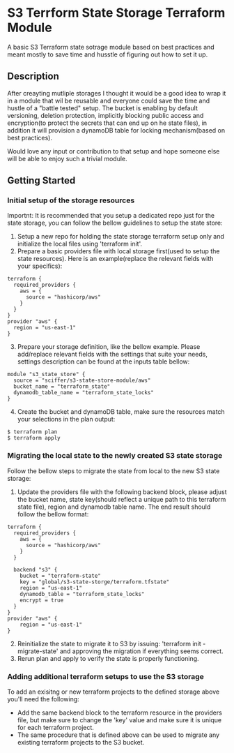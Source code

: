 # S3 Terrform State Storage Terraform Module

A basic S3 Terraform state sotrage module based on best practices and meant mostly to save time and husstle of figuring out how to set it up.

## Description

After creayting mutliple storages I thought it would be a good idea to wrap it in a module that wil be reusable and everyone could save the time and hustle of a "battle tested" setup.
The bucket is enabling by default versioning, deletion protection, implicitly blocking public access and encryption(to protect the secrets that can end up on he state files), in addition it will provision a dynamoDB table for locking mechanism(based on best practices).

Would love any input or contribution to that setup and hope someone else will be able to enjoy such a trivial module.

## Getting Started

### Initial setup of the storage resources

Importnt: It is recommended that you setup a dedicated repo just for the state storage, you can follow the bellow guidelines to setup the state store:
1. Setup a new repo for holding the state storage terraform setup only and initialize the local files using 'terraform init'.
2. Prepare a basic providers file with local storage first(used to setup the state resources). Here is an example(replace the relevant fields with your specifics):
```
terraform {
  required_providers {
    aws = {
      source = "hashicorp/aws"
    }
  }
}
provider "aws" {
  region = "us-east-1"
}
```
3. Prepare your storage definition, like the bellow example. Please add/replace relevant fields with the settings that suite your needs, settings description can be found at the inputs table bellow:
```
module "s3_state_store" {
  source = "sciffer/s3-state-store-module/aws"
  bucket_name = "terraform_state"
  dynamodb_table_name = "terraform_state_locks"
}
```
4. Create the bucket and dynamoDB table, make sure the resources match your selections in the plan output:
```
$ terraform plan
$ terraform apply
```

### Migrating the local state to the newly created S3 state storage

Follow the bellow steps to migrate the state from local to the new S3 state storage:
1. Update the providers file with the following backend block, please adjust the bucket name, state key(should reflect a unique path to this terraform state file), region and dynamodb table name. The end result should follow the bellow format:
```
terraform {
  required_providers {
    aws = {
      source = "hashicorp/aws"
    }
  }

  backend "s3" {
    bucket = "terraform-state"
    key = "global/s3-state-storge/terraform.tfstate"
    region = "us-east-1"
    dynamodb_table = "terraform_state_locks"
    encrypt = true
  }
}
provider "aws" {
    region = "us-east-1"
}
```
2. Reinitialize the state to migrate it to S3 by issuing: 'terraform init -migrate-state' and approving the migration if everything seems correct.
3. Rerun plan and apply to verify the state is properly functioning.

### Adding additional terraform setups to use the S3 storage

To add an exisitng or new terraform projects to the defined storage above you'll need the following:
* Add the same backend block to the terraform resource in the providers file, but make sure to change the 'key' value and make sure it is unique for each terraform project. 
* The same procedure that is defined above can be used to migrate any existing terraform projects to the S3 bucket.